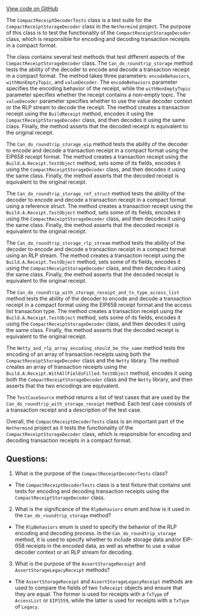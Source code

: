 [View code on GitHub](https://github.com/nethermindeth/nethermind/Nethermind.Core.Test/Encoding/CompactReceiptStorageDecoderTests.cs)

The `CompactReceiptDecoderTests` class is a test suite for the `CompactReceiptStorageDecoder` class in the `Nethermind` project. The purpose of this class is to test the functionality of the `CompactReceiptStorageDecoder` class, which is responsible for encoding and decoding transaction receipts in a compact format. 

The class contains several test methods that test different aspects of the `CompactReceiptStorageDecoder` class. The `Can_do_roundtrip_storage` method tests the ability of the decoder to encode and decode a transaction receipt in a compact format. The method takes three parameters: `encodeBehaviors`, `withNonEmptyTopic`, and `valueDecoder`. The `encodeBehaviors` parameter specifies the encoding behavior of the receipt, while the `withNonEmptyTopic` parameter specifies whether the receipt contains a non-empty topic. The `valueDecoder` parameter specifies whether to use the value decoder context or the RLP stream to decode the receipt. The method creates a transaction receipt using the `BuildReceipt` method, encodes it using the `CompactReceiptStorageDecoder` class, and then decodes it using the same class. Finally, the method asserts that the decoded receipt is equivalent to the original receipt.

The `Can_do_roundtrip_storage_eip` method tests the ability of the decoder to encode and decode a transaction receipt in a compact format using the EIP658 receipt format. The method creates a transaction receipt using the `Build.A.Receipt.TestObject` method, sets some of its fields, encodes it using the `CompactReceiptStorageDecoder` class, and then decodes it using the same class. Finally, the method asserts that the decoded receipt is equivalent to the original receipt.

The `Can_do_roundtrip_storage_ref_struct` method tests the ability of the decoder to encode and decode a transaction receipt in a compact format using a reference struct. The method creates a transaction receipt using the `Build.A.Receipt.TestObject` method, sets some of its fields, encodes it using the `CompactReceiptStorageDecoder` class, and then decodes it using the same class. Finally, the method asserts that the decoded receipt is equivalent to the original receipt.

The `Can_do_roundtrip_storage_rlp_stream` method tests the ability of the decoder to encode and decode a transaction receipt in a compact format using an RLP stream. The method creates a transaction receipt using the `Build.A.Receipt.TestObject` method, sets some of its fields, encodes it using the `CompactReceiptStorageDecoder` class, and then decodes it using the same class. Finally, the method asserts that the decoded receipt is equivalent to the original receipt.

The `Can_do_roundtrip_with_storage_receipt_and_tx_type_access_list` method tests the ability of the decoder to encode and decode a transaction receipt in a compact format using the EIP658 receipt format and the access list transaction type. The method creates a transaction receipt using the `Build.A.Receipt.TestObject` method, sets some of its fields, encodes it using the `CompactReceiptStorageDecoder` class, and then decodes it using the same class. Finally, the method asserts that the decoded receipt is equivalent to the original receipt.

The `Netty_and_rlp_array_encoding_should_be_the_same` method tests the encoding of an array of transaction receipts using both the `CompactReceiptStorageDecoder` class and the `Netty` library. The method creates an array of transaction receipts using the `Build.A.Receipt.WithAllFieldsFilled.TestObject` method, encodes it using both the `CompactReceiptStorageDecoder` class and the `Netty` library, and then asserts that the two encodings are equivalent.

The `TestCaseSource` method returns a list of test cases that are used by the `Can_do_roundtrip_with_storage_receipt` method. Each test case consists of a transaction receipt and a description of the test case.

Overall, the `CompactReceiptDecoderTests` class is an important part of the `Nethermind` project as it tests the functionality of the `CompactReceiptStorageDecoder` class, which is responsible for encoding and decoding transaction receipts in a compact format.
## Questions: 
 1. What is the purpose of the `CompactReceiptDecoderTests` class?
- The `CompactReceiptDecoderTests` class is a test fixture that contains unit tests for encoding and decoding transaction receipts using the `CompactReceiptStorageDecoder` class.

2. What is the significance of the `RlpBehaviors` enum and how is it used in the `Can_do_roundtrip_storage` method?
- The `RlpBehaviors` enum is used to specify the behavior of the RLP encoding and decoding process. In the `Can_do_roundtrip_storage` method, it is used to specify whether to include storage data and/or EIP-658 receipts in the encoded data, as well as whether to use a value decoder context or an RLP stream for decoding.

3. What is the purpose of the `AssertStorageReceipt` and `AssertStorageLegacyReceipt` methods?
- The `AssertStorageReceipt` and `AssertStorageLegacyReceipt` methods are used to compare the fields of two `TxReceipt` objects and ensure that they are equal. The former is used for receipts with a `TxType` of `AccessList` or `EIP1559`, while the latter is used for receipts with a `TxType` of `Legacy`.